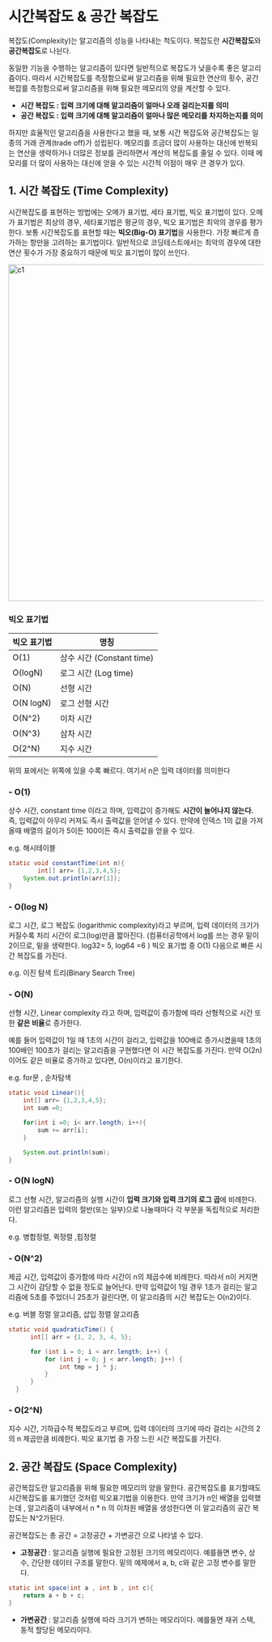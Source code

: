 # 시간복잡도 & 공간 복잡도

복잡도(Complexity)는 알고리즘의 성능을 나타내는 척도이다.  복잡도란 **시간복잡도**와 **공간복잡도**로 나뉜다.

동일한 기능을 수행하는 알고리즘이 있다면 일반적으로 복잡도가 낮을수록 좋은 알고리즘이다. 따라서 시간복잡도를 측정함으로써 알고리즘을 위해 필요한 연산의 횟수, 공간복잡를 측정함으로써 알고리즘을 위해 필요한 메모리의 양을 계산할 수 있다.

- **시간 복잡도 : 입력 크기에 대해 알고리즘이 얼마나 오래 걸리는지를 의미**
- **공간 복잡도 : 입력 크기에 대해 알고리즘이 얼마나 많은 메모리를 차지하는지를 의미**

하지만 효율적인 알고리즘을 사용한다고 했을 때, 보통 시간 복잡도와 공간복잡도는 일종의 거래 관계(trade off)가 성립된다. 메모리를 조금더 많이 사용하는 대신에 반복되는 연산을 생략하거나 더많은 정보를 관리하면서 계산의 복잡도를 줄일 수 있다. 이때 메모리를 더 많이 사용하는 대신에 얻을 수 있는 시간적 이점이 매우 큰 경우가 있다.

## 1. 시간 복잡도 (Time Complexity)

시간복잡도를 표현하는 방법에는 오메가 표기법, 세타 표기법, 빅오 표기법이 있다.
오메가 표기법은 최상의 경우, 세타표기법은 평균의 경우, 빅오 표기법은 최악의 경우를 평가한다.
보통 시간복잡도를 표현할 때는 **빅오(Big-O) 표기법**을 사용한다. 가장 빠르게 증가하는 항만을 고려하는 표기법이다.  일반적으로 코딩테스트에서는 최악의 경우에 대한 연산 횟수가 가장 중요하기 때문에 빅오 표기법이 많이 쓰인다.

<img width="666" alt="c1" src="https://github.com/princenim/TIL/assets/59499600/779780aa-44df-47de-8913-bfa716dd19dc">

### 빅오 표기법

| 빅오 표기법 | 명칭 |
| --- | --- |
| O(1) | 상수 시간 (Constant time) |
| O(logN) | 로그 시간 (Log time) |
| O(N) | 선형 시간 |
| O(N logN) | 로그 선형 시간 |
| O(N^2) | 이차 시간 |
| O(N^3) | 삼차 시간 |
| O(2^N) | 지수 시간 |

위의 표에서는 위쪽에 있을 수록 빠르다. 여기서 n은 입력 데이터를 의미한다

### - O(1)

상수 시간, constant time  이라고 하며, 입력값이 증가해도 **시간이 늘어나지 않는다.**  즉, 입력값이 아무리 커져도 즉시 출력값을 얻어낼 수 있다. 만약에 인덱스 1의 값을 가져올때 배열의 길이가 5이든 100이든 즉시 출력값을 얻을 수 있다.

e.g. 해시테이블

```java
static void constantTime(int n){
		int[] arr= {1,2,3,4,5};
    System.out.println(arr[1]);
}
```

### - O(log N)

로그 시간, 로그 복잡도 (logarithmic complexity)라고 부르며,  입력 데이터의 크기가 커질수록 처리 시간이 로그(log)만큼 짧아진다. (컴퓨터공학에서 log를 쓰는 경우  밑이 2이므로, 밑을 생략한다.  log32= 5, log64 =6 ) 빅오 표기법 중 O(1) 다음으로 빠른 시간 복잡도를 가진다.

e.g. 이진 탐색 트리(Binary Search Tree)

### - O(N)

선형 시간, Linear complexity 라고 하며, 입력값이 증가함에 따라 선형적으로 시간 또한 **같은 비율**로 증가한다.

예를 들어 입력값이 1일 때 1초의 시간이 걸리고, 입력값을 100배로 증가시켰을때 1초의 100배인 100초가 걸리는 알고리즘을 구현했다면 이 시간 복잡도를 가진다.  만약 O(2n)이어도 같은 비율로 증가하고 있다면, O(n)이라고 표기한다.

e.g. for문 , 순차탐색

```java
static void Linear(){
    int[] arr= {1,2,3,4,5};
    int sum =0;

    for(int i =0; i< arr.length; i++){
        sum += arr[i];
    }

    System.out.println(sum);
}
```

### - O(N logN)

로그 선형 시간, 알고리즘의 실행 시간이 **입력 크기와 입력 크기의 로그 곱**에 비례한다. 이런 알고리즘은 입력의 절반(또는 일부)으로 나눌때마다 각 부분을 독립적으로 처리한다.

e.g. 병합정렬, 퀵정렬 ,힙정렬

### - O(N^2)

제곱 시간, 입력값이 증가함에 따라 시간이 n의 제곱수에 비례한다. 따라서 n이 커지면 그 시간이 감당할 수 없을 정도로 늘어난다. 만약 입력값이 1일 경우 1초가 걸리는 알고리즘에 5초를 주었더니 25초가 걸린다면, 이 알고리즘의 시간 복잡도는 O(n2)이다.

e.g. 버블 정렬 알고리즘, 삽입 정렬 알고리즘

```java
static void quadraticTime() {
      int[] arr = {1, 2, 3, 4, 5};

      for (int i = 0; i < arr.length; i++) {
          for (int j = 0; j < arr.length; j++) {
              int tmp = j * j;
          }
      }
  }
```

### - O(2^N)

지수 시간,  기하급수적 복잡도라고 부르며, 입력 데이터의 크기에 따라 걸리는 시간의 2의 n 제곱만큼 비례한다.   빅오 표기법 중 가장 느린 시간 복잡도를 가진다.

## 2. 공간 복잡도 (Space Complexity)

공간복잡도란 알고리즘을 위해 필요한 메모리의 양을 말한다. 공간복잡도를 표기할때도 시간복잡도를 표기했던 것처럼 빅오표기법을 이용한다. 만약 크기가 n인 배열을 입력했는데 , 알고리즘이 내부에서 n * n 의 이차원 배열을 생성한다면 이 알고리즘의 공간 복잡도는 N^2가된다.

공간복잡도는 총 공간 = 고정공간 + 가변공간 으로 나타낼 수 있다.

- **고정공간** : 알고리즘 실행에 필요한 고정된 크기의 메모리이다. 예를들면 변수, 상수, 간단한 데이터 구조를 말한다. 밑의 예제에서 a, b, c와 같은 고정 변수를 말한다.

```java
static int space(int a , int b , int c){
    return a + b + c;
}
```

- **가변공간** : 알고리즘 실행에 따라 크기가 변하는 메모리이다. 예를들면 재귀 스택, 동적 할당된 메모리이다.